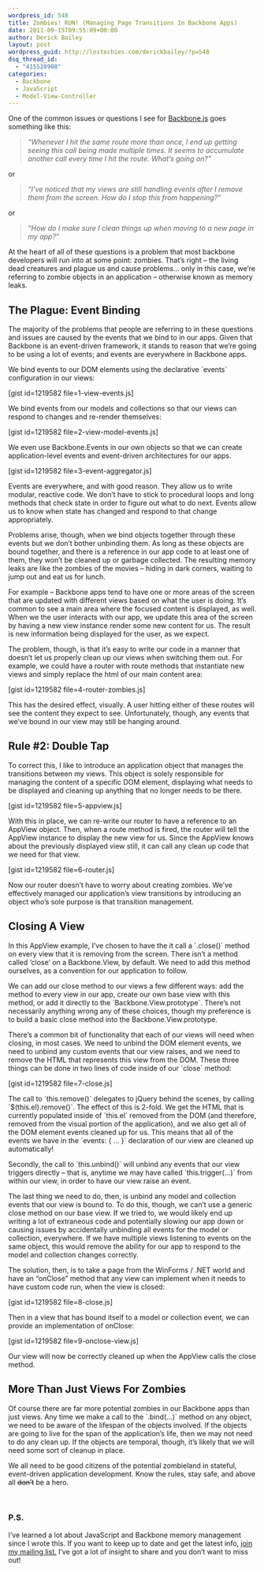 ```yaml
---
wordpress_id: 548
title: Zombies! RUN! (Managing Page Transitions In Backbone Apps)
date: 2011-09-15T09:55:09+00:00
author: Derick Bailey
layout: post
wordpress_guid: http://lostechies.com/derickbailey/?p=548
dsq_thread_id:
  - "415528908"
categories:
  - Backbone
  - JavaScript
  - Model-View-Controller
---
```

One of the common issues or questions I see for [Backbone.js](http://documentcloud.github.com/backbone/) goes something like this:

> _&#8220;Whenever I hit the same route more than once, I end up getting seeing this call being made multiple times. It seems to accumulate another call every time I hit the route. What&#8217;s going on?&#8221;_

or

> _&#8220;I&#8217;ve noticed that my views are still handling events after I remove them from the screen. How do I stop this from happening?&#8221;_

or

> _&#8220;How do I make sure I clean things up when moving to a new page in my app?&#8221;_

At the heart of all of these questions is a problem that most backbone developers will run into at some point: zombies. That&#8217;s right &#8211; the living dead creatures and plague us and cause problems… only in this case, we&#8217;re referring to zombie objects in an application &#8211; otherwise known as memory leaks.

## The Plague: Event Binding

The majority of the problems that people are referring to in these questions and issues are caused by the events that we bind to in our apps. Given that Backbone is an event-driven framework, it stands to reason that we&#8217;re going to be using a lot of events; and events are everywhere in Backbone apps.

We bind events to our DOM elements using the declarative \`events\` configuration in our views:

[gist id=1219582 file=1-view-events.js]

We bind events from our models and collections so that our views can respond to changes and re-render themselves:

[gist id=1219582 file=2-view-model-events.js]

We even use Backbone.Events in our own objects so that we can create application-level events and event-driven architectures for our apps.

[gist id=1219582 file=3-event-aggregator.js]

Events are everywhere, and with good reason. They allow us to write modular, reactive code. We don&#8217;t have to stick to procedural loops and long methods that check state in order to figure out what to do next. Events allow us to know when state has changed and respond to that change appropriately.

Problems arise, though, when we bind objects together through these events but we don&#8217;t bother unbinding them. As long as these objects are bound together, and there is a reference in our app code to at least one of them, they won&#8217;t be cleaned up or garbage collected. The resulting memory leaks are like the zombies of the movies &#8211; hiding in dark corners, waiting to jump out and eat us for lunch.

For example &#8211; Backbone apps tend to have one or more areas of the screen that are updated with different views based on what the user is doing. It&#8217;s common to see a main area where the focused content is displayed, as well. When we the user interacts with our app, we update this area of the screen by having a new view instance render some new content for us. The result is new information being displayed for the user, as we expect.

The problem, though, is that it&#8217;s easy to write our code in a manner that doesn&#8217;t let us properly clean up our views when switching them out. For example, we could have a router with route methods that instantiate new views and simply replace the html of our main content area:

[gist id=1219582 file=4-router-zombies.js]

This has the desired effect, visually. A user hitting either of these routes will see the content they expect to see. Unfortunately, though, any events that we&#8217;ve bound in our view may still be hanging around.

## Rule #2: Double Tap

To correct this, I like to introduce an application object that manages the transitions between my views. This object is solely responsible for managing the content of a specific DOM element, displaying what needs to be displayed and cleaning up anything that no longer needs to be there.

[gist id=1219582 file=5-appview.js]

With this in place, we can re-write our router to have a reference to an AppView object. Then, when a route method is fired, the router will tell the AppView instance to display the new view for us. Since the AppView knows about the previously displayed view still, it can call any clean up code that we need for that view.

[gist id=1219582 file=6-router.js]

Now our router doesn&#8217;t have to worry about creating zombies. We&#8217;ve effectively managed our application&#8217;s view transitions by introducing an object who&#8217;s sole purpose is that transition management.

## Closing A View

In this AppView example, I&#8217;ve chosen to have the it call a \`.close()\` method on every view that it is removing from the screen. There isn&#8217;t a method called &#8216;close&#8217; on a Backbone.View, by default. We need to add this method ourselves, as a convention for our application to follow.

We can add our close method to our views a few different ways: add the method to every view in our app, create our own base view with this method, or add it directly to the \`Backbone.View.prototype\`. There&#8217;s not necessarily anything wrong any of these choices, though my preference is to build a basic close method into the Backbone.View.prototype.

There&#8217;s a common bit of functionality that each of our views will need when closing, in most cases. We need to unbind the DOM element events, we need to unbind any custom events that our view raises, and we need to remove the HTML that represents this view from the DOM. These three things can be done in two lines of code inside of our \`close\` method:

[gist id=1219582 file=7-close.js]

The call to \`this.remove()\` delegates to jQuery behind the scenes, by calling \`$(this.el).remove()\`. The effect of this is 2-fold. We get the HTML that is currently populated inside of \`this.el\` removed from the DOM (and therefore, removed from the visual portion of the application), and we also get all of the DOM element events cleaned up for us. This means that all of the events we have in the \`events: { … }\` declaration of our view are cleaned up automatically!

Secondly, the call to \`this.unbind()\` will unbind any events that our view triggers directly &#8211; that is, anytime we may have called \`this.trigger(…)\` from within our view, in order to have our view raise an event.

The last thing we need to do, then, is unbind any model and collection events that our view is bound to. To do this, though, we can&#8217;t use a generic close method on our base view. If we tried to, we would likely end up writing a lot of extraneous code and potentially slowing our app down or causing issues by accidentally unbinding all events for the model or collection, everywhere. If we have multiple views listening to events on the same object, this would remove the ability for our app to respond to the model and collection changes correctly.

The solution, then, is to take a page from the WinForms / .NET world and have an &#8220;onClose&#8221; method that any view can implement when it needs to have custom code run, when the view is closed:

[gist id=1219582 file=8-close.js]

Then in a view that has bound itself to a model or collection event, we can provide an implementation of onClose:

[gist id=1219582 file=9-onclose-view.js]

Our view will now be correctly cleaned up when the AppView calls the close method.

## More Than Just Views For Zombies

Of course there are far more potential zombies in our Backbone apps than just views. Any time we make a call to the \`.bind(…)\` method on any object, we need to be aware of the lifespan of the objects involved. If the objects are going to live for the span of the application&#8217;s life, then we may not need to do any clean up. If the objects are temporal, though, it&#8217;s likely that we will need some sort of cleanup in place.

We all need to be good citizens of the potential zombieland in stateful, event-driven application development. Know the rules, stay safe, and above all <del>don&#8217;t</del> be a hero.

&nbsp;

### P.S.

I&#8217;ve learned a lot about JavaScript and Backbone memory management since I wrote this. If you want to keep up to date and get the latest info, <a href="https://my.leadpages.net/leadbox/145613173f72a2%3A10737f12eb46dc/5685265389584384/" target="_blank">join my mailing list.</a> I&#8217;ve got a lot of insight to share and you don&#8217;t want to miss out!